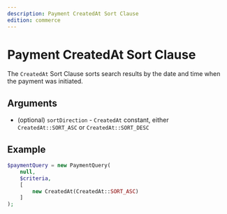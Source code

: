 ```yaml
---
description: Payment CreatedAt Sort Clause
edition: commerce
---
```


# Payment CreatedAt Sort Clause

The `CreatedAt` Sort Clause sorts search results by the date and time when the payment was initiated.

## Arguments

- (optional) `sortDirection` - `CreatedAt` constant, either `CreatedAt::SORT_ASC` or `CreatedAt::SORT_DESC`

## Example

``` php
$paymentQuery = new PaymentQuery(
    null,
    $criteria,
    [
        new CreatedAt(CreatedAt::SORT_ASC)
    ]
);
```
